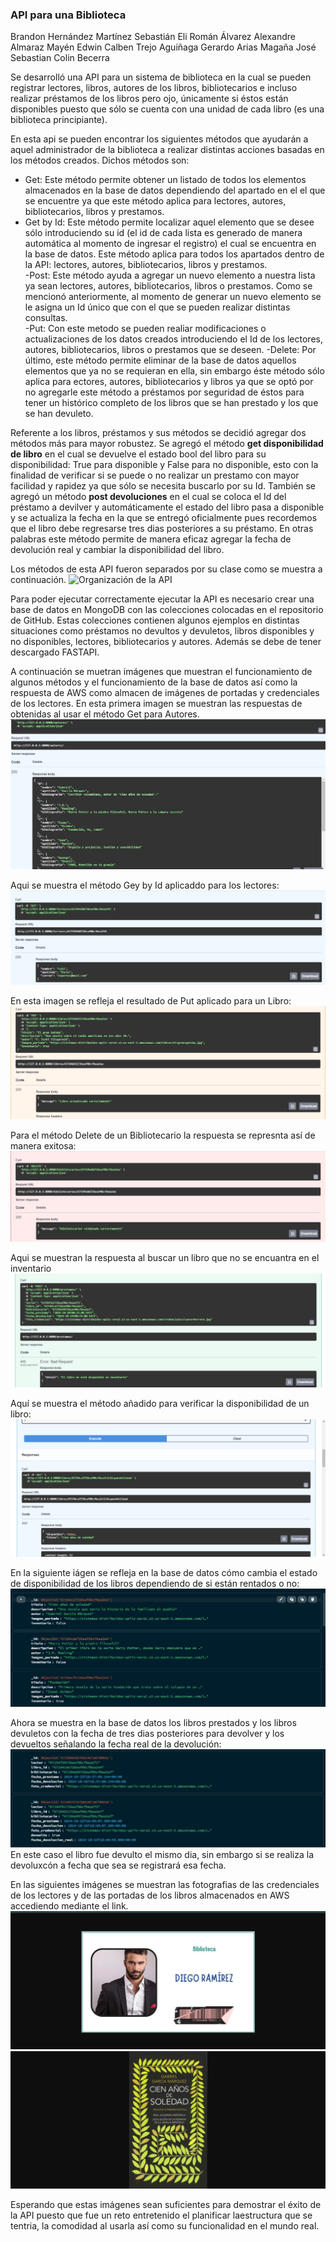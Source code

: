 ### API para una Biblioteca 

Brandon Hernández Martínez
Sebastián Eli Román Álvarez
Alexandre Almaraz Mayén
Edwin Calben Trejo Aguiñaga 
Gerardo Arias Magaña
José Sebastian Colin Becerra


Se desarrolló una API para un sistema de biblioteca en la cual se pueden registrar lectores, libros, autores de los libros, bibliotecarios e incluso realizar préstamos de los libros pero ojo, únicamente si éstos están disponibles puesto que sólo se cuenta con una unidad de cada libro (es una biblioteca principiante). 

En esta api se pueden encontrar los siguientes métodos que ayudarán a aquel administrador de la biblioteca a realizar distintas acciones basadas en los métodos creados. Dichos métodos son:  
- Get: Este método permite obtener un listado de todos los elementos almacenados en la base de datos dependiendo del apartado en el el que se encuentre ya que este método aplica para lectores, autores, bibliotecarios, libros y prestamos. 
- Get by Id: Este método permite localizar aquel elemento que se desee sólo introduciendo su id (el id de cada lista es generado de manera automática al momento de ingresar el registro) el cual se encuentra en la base de datos. Este método aplica para todos los apartados dentro de la API: lectores, autores, bibliotecarios, libros y prestamos.  
-Post: Este método ayuda a agregar un nuevo elemento a nuestra lista ya sean lectores, autores, bibliotecarios, libros o prestamos. Como se mencionó anteriormente, al momento de generar un nuevo elemento se le asigna un Id único que con el que se pueden realizar distintas consultas.  
-Put: Con este metodo se pueden realiar modificaciones o actualizaciones de los datos creados introduciendo el Id de los lectores, autores, bibliotecarios, libros o prestamos que se deseen. 
-Delete: Por último, este método permite eliminar de la base de datos aquellos elementos que ya no se requieran en ella, sin embargo éste método sólo aplica para ectores, autores, bibliotecarios y libros ya que se optó por no agregarle este método a préstamos por seguridad de éstos para tener un histórico completo de los libros que se han  prestado y los que se han devuleto. 

Referente a los libros, préstamos y sus métodos se decidió agregar dos métodos más para mayor robustez. Se agregó el método **get disponibilidad de libro** en el cual se devuelve el estado bool del libro para su disponibilidad: True para disponible y False para no disponible, esto con la finalidad de verificar si se puede o no realizar un prestamo con mayor facilidad y rapidez ya que sólo se necesita buscarlo por su Id. 
También se agregó un método **post devoluciones** en el cual se coloca el Id del préstamo a devilver y automáticamente el estado del libro pasa a disponible y se actualiza la fecha en la que se entregó oficialmente pues recordemos que el libro debe regresarse tres dias posteriores a su préstamo. En otras palabras este método permite de manera eficaz agregar la fecha de devolución real y cambiar la disponibilidad del libro. 

Los métodos de esta API fueron separados por su clase como se muestra a continuación. 
![Organización de la API](./Imagenes/separacionPorClasesjpg) 

Para poder ejecutar correctamente ejecutar la API es necesario crear una base de datos en MongoDB con las colecciones colocadas en el repositorio de GitHub. Estas colecciones contienen algunos ejemplos en distintas situaciones como préstamos no devultos y devuletos, libros disponibles y no disponibles, lectores, bibliotecarios y autores. 
Además se debe de tener descargado FASTAPI. 

A continuación se muetran imágenes que muestran el funcionamiento de algunos métodos y el funcionamiento de la base de datos así como la respuesta de AWS como almacen de imágenes de portadas y credenciales de los lectores. 
En esta primera imagen se muestran las respuestas de obtenidas al usar el método Get para Autores. 
![Get Autores](./Imagenes/GetAutores.jpg)

Aqui se muestra el método Gey by Id aplicaddo para los lectores: 
![GetByIdLector](./Imagenes/GetByIdLector.jpg)

En esta imagen se refleja el resultado de Put aplicado para un Libro: 
![PutDeLibro](./Imagenes/PutDeLibro.jpg)

Para el método Delete de un Bibliotecario la respuesta se represnta así de manera exitosa: 
![DeleteBibliotecario](./Imagenes/DeleteBibliotecario.jpg)

Aqui se muestran la respuesta al buscar un libro que no se encuantra en el inventario 
![BuscarDsiponibilidadDeLibroPorId](./Imagenes/BuscarDsiponibilidadDeLibroPorId.jpg)

Aquí se muestra el método añadido para verificar la disponibilidad de un libro: 
![Buscar disponibilidad de libro](./Imagenes/RentarLibroNoDisponible.jpg)

En la siguiente iágen se refleja en la base de datos cómo cambia el estado de disponibilidad de los libros dependiendo de si están rentados o no: 
![EstadoLibrosEnBD](./Imagenes/EstadoLibrosEnBD.jpg)

Ahora se muestra en la base de datos los libros prestados y los libros devuletos con la fecha de tres dias posteriores para devolver y los devueltos señalando la fecha real de la devolución: 
![ComparacionLibroDevueltoNoDevuelto](./Imagenes/ComparacionLibroDevueltoNoDevuelto.jpg)
En este caso el libro fue devulto el mismo dia, sin embargo si se realiza la devoluxcón a fecha que sea se registrará esa fecha. 

En las siguientes imágenes se muestran las fotografias de las credenciales de los lectores y de las portadas de los libros almacenados en AWS accediendo mediante el link. 
![CredencialesAWSconLink](./Imagenes/CredencialesAWSconLink.jpg)
![LibrosAWSconLink](./Imagenes/LibrosAWSconLink.jpg)

Esperando que estas imágenes sean suficientes para demostrar el éxito de la API puesto que fue un reto entretenido el planificar laestructura que se tentria, la comodidad al usarla así como su funcionalidad en el mundo real. 




